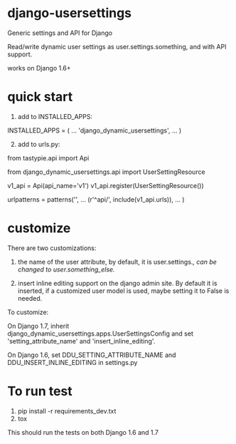 django-usersettings
===================

Generic settings and API for Django

Read/write dynamic user settings as user.settings.something, and with
API support.

works on Django 1.6+


quick start
===========

1. add to INSTALLED_APPS:

INSTALLED_APPS = (
   ...
   'django_dynamic_usersettings',
   ...
)

2. add to urls.py:

from tastypie.api import Api

from django_dynamic_usersettings.api import UserSettingResource

v1_api = Api(api_name='v1')
v1_api.register(UserSettingResource())


urlpatterns = patterns('',
    ...
    (r'^api/', include(v1_api.urls)),
    ...
)


customize
=========

There are two customizations:

1. the name of the user attribute, by default, it is user.settings.*,
can be changed to user.something_else.*

2. insert inline editing support on the django admin site. By default
it is inserted, if a customized user model is used, maybe setting it
to False is needed.

To customize:

On Django 1.7, inherit
django_dynamic_usersettings.apps.UserSettingsConfig and set
'setting_attribute_name' and 'insert_inline_editing'.

On Django 1.6, set DDU_SETTING_ATTRIBUTE_NAME and
DDU_INSERT_INLINE_EDITING in settings.py  


To run test
===========

1. pip install -r requirements_dev.txt
2. tox

This should run the tests on both Django 1.6 and 1.7
